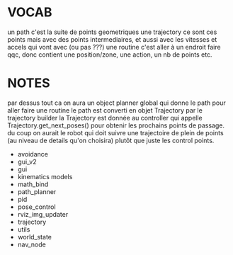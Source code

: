 # VOCAB
un path c'est la suite de points geometriques
une trajectory ce sont ces points mais avec des points intermediaires, et aussi avec les vitesses et accels qui vont avec (ou pas ???)
une routine c'est aller à un endroit faire qqc, donc contient une position/zone, une action, un nb de points etc.

# NOTES
par dessus tout ca on aura un object planner global qui donne le path pour aller faire une routine
le path est converti en objet Trajectory par le trajectory builder
la Trajectory est donnée au controller qui appelle Trajectory.get_next_poses() pour obtenir les prochains points de passage.
du coup on aurait le robot qui doit suivre une trajectoire de plein de points (au niveau de details qu'on choisira) plutôt que 
juste les control points. 



- avoidance
- gui_v2
- gui
- kinematics models
- math_bind
- path_planner
- pid
- pose_control
- rviz_img_updater
- trajectory
- utils
- world_state
- nav_node